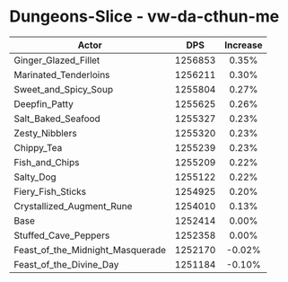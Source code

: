 # Dungeons-Slice - vw-da-cthun-me
| Actor | DPS | Increase |
|---|:---:|:---:|
|Ginger_Glazed_Fillet|1256853|0.35%|
|Marinated_Tenderloins|1256211|0.30%|
|Sweet_and_Spicy_Soup|1255804|0.27%|
|Deepfin_Patty|1255625|0.26%|
|Salt_Baked_Seafood|1255327|0.23%|
|Zesty_Nibblers|1255320|0.23%|
|Chippy_Tea|1255239|0.23%|
|Fish_and_Chips|1255209|0.22%|
|Salty_Dog|1255122|0.22%|
|Fiery_Fish_Sticks|1254925|0.20%|
|Crystallized_Augment_Rune|1254010|0.13%|
|Base|1252414|0.00%|
|Stuffed_Cave_Peppers|1252358|0.00%|
|Feast_of_the_Midnight_Masquerade|1252170|-0.02%|
|Feast_of_the_Divine_Day|1251184|-0.10%|
